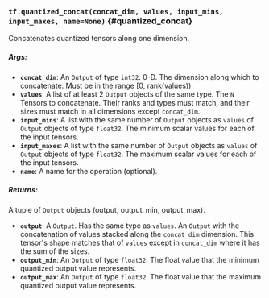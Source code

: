 ### `tf.quantized_concat(concat_dim, values, input_mins, input_maxes, name=None)` {#quantized_concat}

Concatenates quantized tensors along one dimension.

##### Args:


*  <b>`concat_dim`</b>: An `Output` of type `int32`.
    0-D.  The dimension along which to concatenate.  Must be in the
    range [0, rank(values)).
*  <b>`values`</b>: A list of at least 2 `Output` objects of the same type.
    The `N` Tensors to concatenate. Their ranks and types must match,
    and their sizes must match in all dimensions except `concat_dim`.
*  <b>`input_mins`</b>: A list with the same number of `Output` objects as `values` of `Output` objects of type `float32`.
    The minimum scalar values for each of the input tensors.
*  <b>`input_maxes`</b>: A list with the same number of `Output` objects as `values` of `Output` objects of type `float32`.
    The maximum scalar values for each of the input tensors.
*  <b>`name`</b>: A name for the operation (optional).

##### Returns:

  A tuple of `Output` objects (output, output_min, output_max).

*  <b>`output`</b>: A `Output`. Has the same type as `values`. An `Output` with the concatenation of values stacked along the
    `concat_dim` dimension.  This tensor's shape matches that of `values` except
    in `concat_dim` where it has the sum of the sizes.
*  <b>`output_min`</b>: An `Output` of type `float32`. The float value that the minimum quantized output value represents.
*  <b>`output_max`</b>: An `Output` of type `float32`. The float value that the maximum quantized output value represents.

